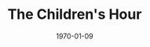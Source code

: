 ---
title: The Children's Hour
date: 1970-01-09
closing_date: 1970-01-17
layout: productions
featured_image:
image_caption:
image_credit:
playbill:
category:
Theatre: Theatre Jacksonville
Venue: Little Theatre
cast:
- Peggy Rogers: Kathleen McLaughlin
- Catherine: Phyllis Waddell
- Lois Fisher: Eileen Brennan
- Mrs. Lily Mortar: Elise Hallowes
- Evelyn Munn: Melinda Smith
- Helen Burton: Suzanne Lanier
- Rosalie Wells: Mimi Holmes
- Janet: Nan Coyle
- Mary Tilford: Patricia Field
- Karen Wright: Ronnie Rosenbaum
- Martha Dobie: Diane Somerville
- Doctor Joseph Cardin: Allen Hall
- Agatha: Antoinette Trastour
- Mrs. Amelia Tilford: Peggy Gift
- A Grocery Boy: Jimmie Merrill
crew:
- Director: Robert Knowles
- Technical Director: Ham Waddell
- Stage Manager: Diane Catherwood
- Lighting: Bert Covert
- Sound: Douglas Thomas
- Costumes: Gert Berman
- Properties:
  - Katie Raven
  - Vivienne Winemiller
  - Lynda Lynch
- Set Construction:
  - Bill Petry, Jr.
  - Bert Covert
  - Lynda Lynch
  - Douglas Thomas
  - Walter Huff
  - Bob Claremont
- Set Decoration: Ward R. Lariscy, Jr.
- Stage Crew:
  - Bill Petry, Jr.
  - Walter Huff
  - Bob Claremont
  - Jimmie Merrill
- Make-up: Marshall Grauer
- Publicity:
  - Herb Marks
  - Diane Somerville
- Program Notes: Diane Somerville
- Box Office:
  - Ann Dubow
  - Gert Berman
external_links:
---